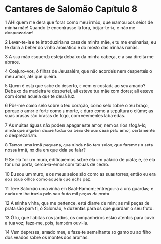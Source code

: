 # Cantares de Salomão Capítulo 8

1	AH! quem me dera que foras como meu irmão, que mamou aos seios de minha mãe! Quando te encontrasse lá fora, beijar-te-ia, e não me desprezariam!

2	Levar-te-ia e te introduziria na casa de minha mãe, e tu me ensinarias; eu te daria a beber do vinho aromático e do mosto das minhas romãs.

3	A sua mão esquerda esteja debaixo da minha cabeça, e a sua direita me abrace.

4	Conjuro-vos, ó filhas de Jerusalém, que não acordeis nem desperteis o meu amor, até que queira.

5	Quem é esta que sobe do deserto, e vem encostada ao seu amado? Debaixo da macieira te despertei, ali esteve tua mãe com dores; ali esteve com dores aquela que te deu à luz.

6	Põe-me como selo sobre o teu coração, como selo sobre o teu braço, porque o amor é forte como a morte, e duro como a sepultura o ciúme; as suas brasas são brasas de fogo, com veementes labaredas.

7	As muitas águas não podem apagar este amor, nem os rios afogá-lo; ainda que alguém desse todos os bens de sua casa pelo amor, certamente o desprezariam.

8	Temos uma irmã pequena, que ainda não tem seios; que faremos a esta nossa irmã, no dia em que dela se falar?

9	Se ela for um muro, edificaremos sobre ela um palácio de prata; e, se ela for uma porta, cercá-la-emos com tábuas de cedro.

10	Eu sou um muro, e os meus seios são como as suas torres; então eu era aos seus olhos como aquela que acha paz.

11	Teve Salomão uma vinha em Baal-Hamom; entregou-a a uns guardas; e cada um lhe trazia pelo seu fruto mil peças de prata.

12	A minha vinha, que me pertence, está diante de mim; as mil peças de prata são para ti, ó Salomão, e duzentas para os que guardam o seu fruto.

13	Ó tu, que habitas nos jardins, os companheiros estão atentos para ouvir a tua voz; faze-me, pois, também ouvi-la.

14	Vem depressa, amado meu, e faze-te semelhante ao gamo ou ao filho dos veados sobre os montes dos aromas.

